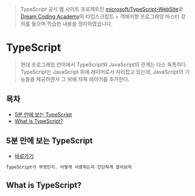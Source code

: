 > TypeScript 공식 웹 사이트 프로젝트인 [microsoft/TypeScript-WebSite](https://github.com/microsoft/TypeScript-Website)와 [Dream Coding Academy](https://academy.dream-coding.com/)의 타입스크립트 + 객체지향 프로그래밍 마스터 강의를 들으며 학습한 내용을 정리하였습니다.
>

# TypeScript

> 현대 프로그래밍 언어에서 TypeScript와 JavaScript의 관계는 다소 독특하다. TypeScript는 JavaScript 위에 레이어로서 자리잡고 있는데, JavaScript의 기능들을 제공하면서 그 위에 자체 레이어를 추가한다.

## 목차

* [5분 만에 보는 TypeScript](#5분-만에-보는-typescript)
* [What is TypeScript?](#what-is-typescript)

## 5분 만에 보는 TypeScript

* [바로가기](./ts-in-5min)

```typescript
TypeScript가 무엇인지, 어떻게 사용하는지 간단하게 알아보자
```

## What is TypeScript?

